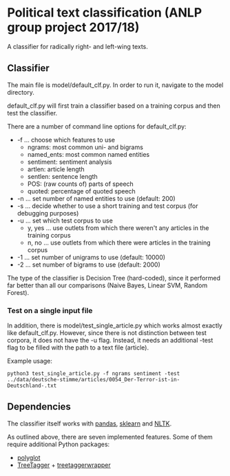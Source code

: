 # Political text classification (ANLP group project 2017/18)

A classifier for radically right- and left-wing texts.

## Classifier

The main file is model/default_clf.py. In order to run it, navigate to the model directory.

default_clf.py will first train a classifier based on a training corpus and then test the classifier.

There are a number of command line options for default_clf.py:
* -f ... choose which features to use
  * ngrams: most common uni- and bigrams
  * named_ents: most common named entities
  * sentiment: sentiment analysis
  * artlen: article length
  * sentlen: sentence length
  * POS: (raw counts of) parts of speech
  * quoted: percentage of quoted speech
* -n ... set number of named entities to use (default: 200)
* -s ... decide whether to use a short training and test corpus (for debugging purposes)
* -u ... set which test corpus to use
  * y, yes ... use outlets from which there weren't any articles in the training corpus
  * n, no ... use outlets from which there were articles in the training corpus
* -1 ... set number of unigrams to use (default: 10000)
* -2 ... set number of bigrams to use (default: 2000)

The type of the classifier is Decision Tree (hard-coded), since it performed far better than all our comparisons (Naive Bayes, Linear SVM, Random Forest).


### Test on a single input file

In addition, there is model/test_single_article.py which works almost exactly like default_clf.py.
However, since there is not distinction between test corpora, it does not have the -u flag.
Instead, it needs an additional -test flag to be filled with the path to a text file (article).

Example usage:
```
python3 test_single_article.py -f ngrams sentiment -test ../data/deutsche-stimme/articles/0054_Der-Terror-ist-in-Deutschland-.txt
```


## Dependencies

The classifier itself works with [pandas](https://pandas.pydata.org/), [sklearn](http://scikit-learn.org/stable/index.html) and [NLTK](http://www.nltk.org/).

As outlined above, there are seven implemented features. Some of them require additional Python packages:
* [polyglot](http://polyglot.readthedocs.io/en/latest/index.html)
* [TreeTagger](http://www.cis.uni-muenchen.de/~schmid/tools/TreeTagger/) + [treetaggerwrapper](http://treetaggerwrapper.readthedocs.io/en/latest/#)
